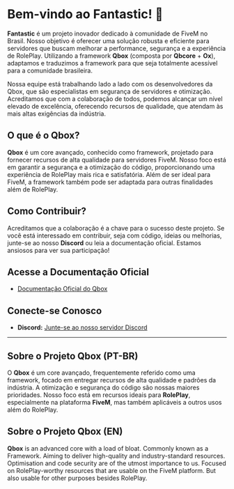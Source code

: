 # Bem-vindo ao **Fantastic**! 🌟

**Fantastic** é um projeto inovador dedicado à comunidade de FiveM no Brasil. Nosso objetivo é oferecer uma solução robusta e eficiente para servidores que buscam melhorar a performance, segurança e a experiência de RolePlay. Utilizando a framework **Qbox** (composta por **Qbcore** + **Ox**), adaptamos e traduzimos a framework para que seja totalmente acessível para a comunidade brasileira.

Nossa equipe está trabalhando lado a lado com os desenvolvedores da Qbox, que são especialistas em segurança de servidores e otimização. Acreditamos que com a colaboração de todos, podemos alcançar um nível elevado de excelência, oferecendo recursos de qualidade, que atendam às mais altas exigências da indústria.

## O que é o Qbox?

**Qbox** é um core avançado, conhecido como framework, projetado para fornecer recursos de alta qualidade para servidores FiveM. Nosso foco está em garantir a segurança e a otimização do código, proporcionando uma experiência de RolePlay mais rica e satisfatória. Além de ser ideal para FiveM, a framework também pode ser adaptada para outras finalidades além de RolePlay.

## Como Contribuir?

Acreditamos que a colaboração é a chave para o sucesso deste projeto. Se você está interessado em contribuir, seja com código, ideias ou melhorias, junte-se ao nosso **Discord** ou leia a documentação oficial. Estamos ansiosos para ver sua participação!

## Acesse a Documentação Oficial

- [Documentação Oficial do Qbox](link_para_documentacao)
  
## Conecte-se Conosco

- **Discord:** [Junte-se ao nosso servidor Discord]([link_do_discord](https://discord.gg/YKervKhD))
---

## Sobre o Projeto Qbox (PT-BR)

O **Qbox** é um core avançado, frequentemente referido como uma framework, focado em entregar recursos de alta qualidade e padrões da indústria. A otimização e segurança do código são nossas maiores prioridades. Nosso foco está em recursos ideais para **RolePlay**, especialmente na plataforma **FiveM**, mas também aplicáveis a outros usos além do RolePlay.

## Sobre o Projeto Qbox (EN)

**Qbox** is an advanced core with a load of bloat. Commonly known as a Framework. Aiming to deliver high-quality and industry-standard resources. Optimisation and code security are of the utmost importance to us. Focused on RolePlay-worthy resources that are usable on the FiveM platform. But also usable for other purposes besides RolePlay.

